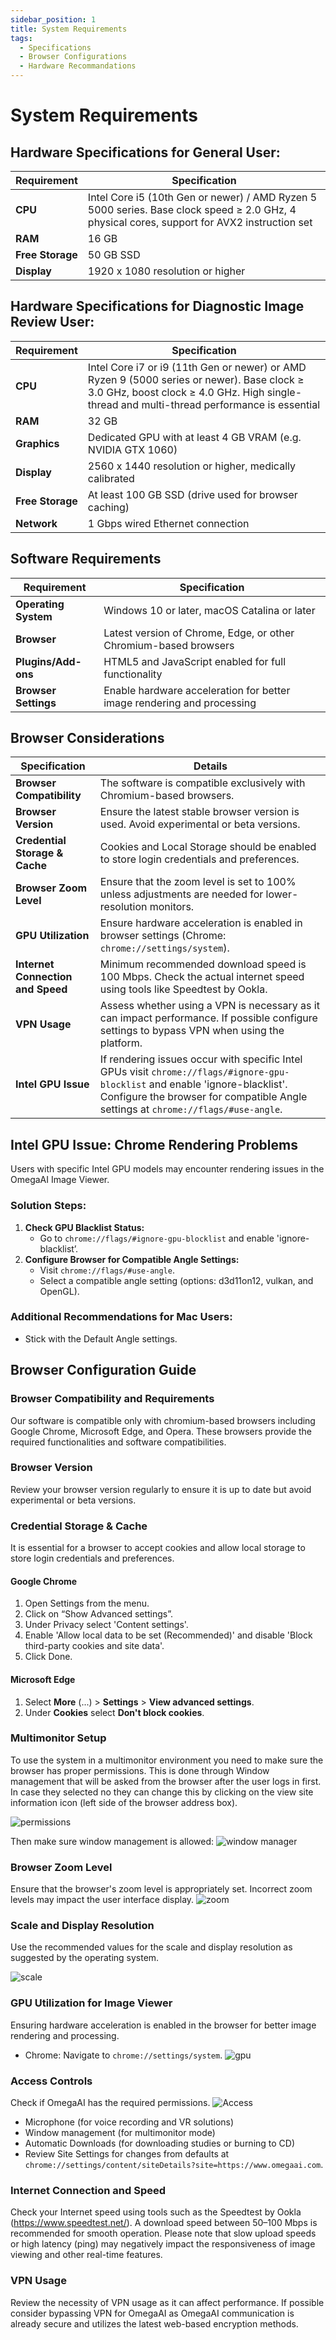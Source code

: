 ```yaml
---
sidebar_position: 1
title: System Requirements
tags:
  - Specifications
  - Browser Configurations
  - Hardware Recommandations
---
```


# System Requirements

## Hardware Specifications for General User:

| Requirement      | Specification                                                                 |
| ---------------- | ----------------------------------------------------------------------------- |
| **CPU**          | Intel Core i5 (10th Gen or newer) / AMD Ryzen 5 5000 series. Base clock speed ≥ 2.0 GHz, 4 physical cores, support for AVX2 instruction set |
| **RAM**          | 16 GB                                                                         |
| **Free Storage** | 50 GB SSD                                                                     |
| **Display**      | 1920 x 1080 resolution or higher                                               |

## Hardware Specifications for Diagnostic Image Review User:

| Requirement      | Specification                                                                                 |
| ---------------- | --------------------------------------------------------------------------------------------- |
| **CPU**          | Intel Core i7 or i9 (11th Gen or newer) or AMD Ryzen 9 (5000 series or newer). Base clock ≥ 3.0 GHz, boost clock ≥ 4.0 GHz. High single-thread and multi-thread performance is essential |
| **RAM**          | 32 GB                                                                                         |
| **Graphics**     | Dedicated GPU with at least 4 GB VRAM (e.g. NVIDIA GTX 1060)                                  |
| **Display**      | 2560 x 1440 resolution or higher, medically calibrated                                        |
| **Free Storage** | At least 100 GB SSD (drive used for browser caching)                                          |
| **Network**      | 1 Gbps wired Ethernet connection                                                              |

## Software Requirements

| Requirement       | Specification                                    |
| ----------------- | ------------------------------------------------ |
| **Operating System** | Windows 10 or later, macOS Catalina or later |
| **Browser**          | Latest version of Chrome, Edge, or other Chromium-based browsers |
| **Plugins/Add-ons**  | HTML5 and JavaScript enabled for full functionality |
| **Browser Settings** | Enable hardware acceleration for better image rendering and processing |

## Browser Considerations

| Specification                            | Details                                             |
| ---------------------------------------- | --------------------------------------------------- |
| **Browser Compatibility**                | The software is compatible exclusively with Chromium-based browsers. |
| **Browser Version**                      | Ensure the latest stable browser version is used. Avoid experimental or beta versions. |
| **Credential Storage & Cache**           | Cookies and Local Storage should be enabled to store login credentials and preferences. |
| **Browser Zoom Level**                   | Ensure that the zoom level is set to 100% unless adjustments are needed for lower-resolution monitors. |
| **GPU Utilization**                      | Ensure hardware acceleration is enabled in browser settings (Chrome: `chrome://settings/system`). |
| **Internet Connection and Speed**        | Minimum recommended download speed is 100 Mbps. Check the actual internet speed using tools like Speedtest by Ookla. |
| **VPN Usage**                            | Assess whether using a VPN is necessary as it can impact performance. If possible configure settings to bypass VPN when using the platform. |
| **Intel GPU Issue**                      | If rendering issues occur with specific Intel GPUs visit `chrome://flags/#ignore-gpu-blocklist` and enable 'ignore-blacklist'. Configure the browser for compatible Angle settings at `chrome://flags/#use-angle`. |

## Intel GPU Issue: Chrome Rendering Problems

Users with specific Intel GPU models may encounter rendering issues in the OmegaAI Image Viewer.

### Solution Steps:

1. **Check GPU Blacklist Status:** 
   - Go to `chrome://flags/#ignore-gpu-blocklist` and enable 'ignore-blacklist’.
2. **Configure Browser for Compatible Angle Settings:** 
   - Visit `chrome://flags/#use-angle`.
   - Select a compatible angle setting (options: d3d11on12, vulkan, and OpenGL).

### Additional Recommendations for Mac Users:
- Stick with the Default Angle settings.

## Browser Configuration Guide

### Browser Compatibility and Requirements

Our software is compatible only with chromium-based browsers including Google Chrome, Microsoft Edge, and Opera. These browsers provide the required functionalities and software compatibilities.

### Browser Version

Review your browser version regularly to ensure it is up to date but avoid experimental or beta versions.

### Credential Storage & Cache

It is essential for a browser to accept cookies and allow local storage to store login credentials and preferences.

#### Google Chrome

1. Open Settings from the menu.
2. Click on “Show Advanced settings”.
3. Under Privacy select 'Content settings'.
4. Enable 'Allow local data to be set (Recommended)' and disable 'Block third-party cookies and site data'.
5. Click Done.

#### Microsoft Edge

1. Select **More** (...) > **Settings** > **View advanced settings**.
2. Under **Cookies** select **Don't block cookies**.

### Multimonitor Setup

To use the system in a multimonitor environment you need to make sure the browser has proper permissions. This is done through Window management that will be asked from the browser after the user logs in first. In case they selected no they can change this by clicking on the view site information icon (left side of the browser address box).

![permissions](./img/permissions.png)

Then make sure window management is allowed:
![window manager](./img/windowman.png)

### Browser Zoom Level

Ensure that the browser's zoom level is appropriately set. Incorrect zoom levels may impact the user interface display.
![zoom](./img/zoom.png)

### Scale and Display Resolution

Use the recommended values for the scale and display resolution as suggested by the operating system.

![scale](./img/scale.png)

### GPU Utilization for Image Viewer

Ensuring hardware acceleration is enabled in the browser for better image rendering and processing.

- Chrome: Navigate to `chrome://settings/system`.
![gpu](./img/gpu.png)

### Access Controls

Check if OmegaAI has the required permissions.
![Access](./img/access.png)
- Microphone (for voice recording and VR solutions)
- Window management (for multimonitor mode)
- Automatic Downloads (for downloading studies or burning to CD)
- Review Site Settings for changes from defaults at `chrome://settings/content/siteDetails?site=https://www.omegaai.com`.

### Internet Connection and Speed

Check your Internet speed using tools such as the Speedtest by Ookla (https://www.speedtest.net/). A download speed between 50–100 Mbps is recommended for smooth operation. Please note that slow upload speeds or high latency (ping) may negatively impact the responsiveness of image viewing and other real-time features.

### VPN Usage

Review the necessity of VPN usage as it can affect performance. If possible consider bypassing VPN for OmegaAI as OmegaAI communication is already secure and utilizes the latest web-based encryption methods.
